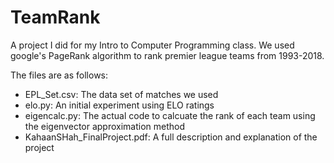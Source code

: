 # TeamRank
A project I did for my Intro to Computer Programming class. We used google's PageRank algorithm to rank premier league teams from 1993-2018.

The files are as follows:
- EPL_Set.csv: The data set of matches we used
- elo.py: An initial experiment using ELO ratings
- eigencalc.py: The actual code to calcuate the rank of each team using the eigenvector approximation method
- KahaanSHah_FinalProject.pdf: A full description and explanation of the project
